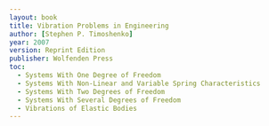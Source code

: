 ```yaml
---
layout: book
title: Vibration Problems in Engineering
author: [Stephen P. Timoshenko]
year: 2007
version: Reprint Edition
publisher: Wolfenden Press
toc:
  - Systems With One Degree of Freedom
  - Systems With Non-Linear and Variable Spring Characteristics
  - Systems With Two Degrees of Freedom
  - Systems With Several Degrees of Freedom
  - Vibrations of Elastic Bodies
---
```




